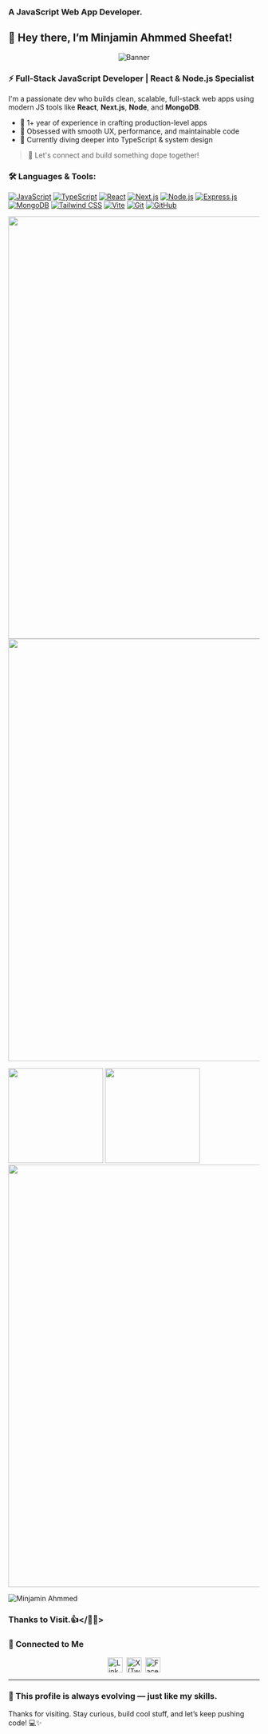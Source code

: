 ### A JavaScript Web App Developer.

## 👋 Hey there, I’m Minjamin Ahmmed Sheefat!

<p align="center">
  <img src="https://i.ibb.co.com/2Yqsj8jW/cover.png" alt="Banner" />
</p>

### ⚡ Full-Stack JavaScript Developer | React & Node.js Specialist
I'm a passionate dev who builds clean, scalable, full-stack web apps using modern JS tools like **React**, **Next.js**, **Node**, and **MongoDB**.

- 🔭 1+ year of experience in crafting production-level apps
- 🚀 Obsessed with smooth UX, performance, and maintainable code
- 🧠 Currently diving deeper into TypeScript & system design

> 💬 Let's connect and build something dope together!

<h3 align="left">🛠️ Languages & Tools:</h3>
<p align="left">
  <a href="https://developer.mozilla.org/en-US/docs/Web/JavaScript" target="_blank"><img src="https://skillicons.dev/icons?i=js" alt="JavaScript" title="JavaScript"/></a>
  <a href="https://www.typescriptlang.org/" target="_blank"><img src="https://skillicons.dev/icons?i=ts" alt="TypeScript" title="TypeScript"/></a>
  <a href="https://reactjs.org/" target="_blank"><img src="https://skillicons.dev/icons?i=react" alt="React" title="React"/></a>
  <a href="https://nextjs.org/" target="_blank"><img src="https://skillicons.dev/icons?i=nextjs" alt="Next.js" title="Next.js"/></a>
  <a href="https://nodejs.org/" target="_blank"><img src="https://skillicons.dev/icons?i=nodejs" alt="Node.js" title="Node.js"/></a>
  <a href="https://expressjs.com/" target="_blank"><img src="https://skillicons.dev/icons?i=express" alt="Express.js" title="Express.js"/></a>
  <a href="https://www.mongodb.com/" target="_blank"><img src="https://skillicons.dev/icons?i=mongodb" alt="MongoDB" title="MongoDB"/></a>
  <a href="https://tailwindcss.com/" target="_blank"><img src="https://skillicons.dev/icons?i=tailwind" alt="Tailwind CSS" title="Tailwind CSS"/></a>
  <a href="https://vitejs.dev/" target="_blank"><img src="https://skillicons.dev/icons?i=vite" alt="Vite" title="Vite"/></a>
  <a href="https://git-scm.com/" target="_blank"><img src="https://skillicons.dev/icons?i=git" alt="Git" title="Git"/></a>
  <a href="https://github.com/" target="_blank"><img src="https://skillicons.dev/icons?i=github" alt="GitHub" title="GitHub"/></a>
</p>

<!--   <img width="845"  src="https://streak-stats.demolab.com?user=muhammadranju&hide_border=true&border_radius=5&card_width=800&theme=dark"> -->
   <img width="845"  src="https://github-profile-summary-cards.vercel.app/api/cards/profile-details?username=minjamin-ahmmed&theme=gruvbox">
  <img   width="845" src="https://github-profile-summary-cards.vercel.app/api/cards/profile-details?username=minjamin-ahmmed&theme=gruvbox" />
  
 <p > 
  <img height="190"   src="https://github-readme-stats.vercel.app/api/top-langs/?username=minjamin-ahmmed&layout=compact&theme=gruvbox&hide_border=true"/>
  <img height="190"   src="https://github-readme-stats.vercel.app/api?username=minjamin-ahmmed&show_icons=true&count_private=true&theme=gruvbox&hide_border=true"/>
<!--  </p> -->
  <img  width="845" src="https://github-profile-trophy.vercel.app/?username=minjamin-ahmmed&theme=gruvbox&no-bg=true&hide_border=true" />

<!-- <a href="https://gitroll.io/profile/uj4CFlj0KiRVsY6LK3AB4TIurP2C3" target="_blank"><img src="https://res.cloudinary.com/nodelove/image/upload/v1719340361/mdranju/gaznyxmbxfdvs19ebrh0.png" alt="GitRoll Profile Badge"  width="460" height="260"/></a> -->


<p align="left"> 
 <img src="https://komarev.com/ghpvc/?username=minjamin-ahmmed&color=brightgreen&style=plasti&theme=dark" alt="Minjamin Ahmmed" /> 
</p>
<!-- <a href="https://app.daily.dev/muhammadranju"><img src="https://api.daily.dev/devcards/v2/8bzFCy1xxlwDVcdDGHAsy.png?type=wide&r=n4j" width="845" alt="Md. Ranju's Dev Card"/></a> -->
  
### Thanks to Visit.👍</🚀😊>

### 🔗 Connected to Me
<div  >


<p style="display:flex; align-items: center; justify-content: center;">
  <a href="https://www.linkedin.com/in/minjamin-ahmmed-sheefat/" target="_blank">
    <img alt="LinkedIn" width="30px" src="https://cdn-icons-png.flaticon.com/512/174/174857.png" />
  </a>&nbsp;&nbsp;

  <a href="https://x.com/sheefat_58" target="_blank">
    <img alt="X (Twitter)" width="30px" src="https://cdn-icons-png.flaticon.com/512/5968/5968958.png" />
  </a>&nbsp;&nbsp;

  <a href="https://www.facebook.com/minjamin.ahmmed/" target="_blank">
    <img alt="Facebook" width="30px" src="https://img.icons8.com/fluent/48/000000/facebook-new.png" />
  </a>
</p>

     

     
<div/>
</div>

---

### 🚀 This profile is always evolving — just like my skills.
Thanks for visiting. Stay curious, build cool stuff, and let’s keep pushing code! 💻✨


 
